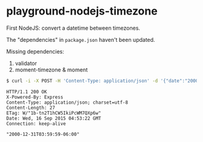 # playground-nodejs-timezone
First NodeJS: convert a datetime between timezones.

The "dependencies" in `package.json` haven't been updated.

Missing dependencies:

1. validator
2. moment-timezone & moment

```bash
$ curl -i -X POST -H 'Content-Type: application/json' -d '{"date":"2000-12-31T23:59:59","from_tz": "Pacific/Tongatapu", "to_tz": "Canada/East-Saskatchewan"}' http://localhost:3000/timezone
```

```
HTTP/1.1 200 OK
X-Powered-By: Express
Content-Type: application/json; charset=utf-8
Content-Length: 27
ETag: W/"1b-tn2T1hCW5IkiPcWM7QXp6w"
Date: Wed, 16 Sep 2015 04:53:22 GMT
Connection: keep-alive

"2000-12-31T03:59:59-06:00"
````
